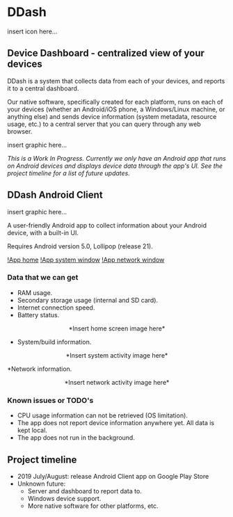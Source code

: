 # DDash

insert icon here...

## Device Dashboard - centralized view of your devices

DDash is a system that collects data from each of your devices, and reports it to a central dashboard. 

Our native software, specifically created for each platform, runs on each of your devices (whether an Android/iOS phone, a Windows/Linux machine, or anything else) and sends device information (system metadata, resource usage, etc.) to a central server that you can query through any web browser.

insert graphic here...

*This is a Work In Progress. Currently we only have an Android app that runs on Android devices and displays device data through the app's UI. See the project timeline for a list of future updates.*


## DDash Android Client

insert graphic here...

A user-friendly Android app to collect information about your Android device, with a built-in UI.

Requires Android version 5.0, Lollipop (release 21).

[!App home](/screenshots/device-2019-07-17-homepage.png?raw=true)
[!App system window](/screenshots/device-2019-07-17-system-extra.png?raw=true)
[!App network window](/screenshots/device-2019-07-17-network-extra.png?raw=true)


### Data that we can get
* RAM usage.
* Secondary storage usage (internal and SD card).
* Internet connection speed.
* Battery status.

<p align="center">
  *Insert home screen image here*
</p>

* System/build information.

<p align="center">
*Insert system activity image here*
</p>
*Network information.
<p align="center">
*Insert network activity image here*
</p>



### Known issues or TODO's
* CPU usage information can not be retrieved (OS limitation).
* The app does not report device information anywhere yet. All data is kept local.
* The app does not run in the background.


## Project timeline

* 2019 July/August: release Android Client app on Google Play Store
* Unknown future:
  * Server and dashboard to report data to.
  * Windows device support.
  * More native software for other platforms, etc.
